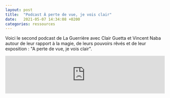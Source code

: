 ```yaml
---
layout: post
title:  "Podcast À perte de vue, je vois clair"
date:   2021-05-07 14:34:08 +0200
categories: ressources
---
```

Voici le second podcast de La Guerrière avec Clair Guetta et Vincent Naba autour de leur rapport à la magie, de leurs pouvoirs rêvés et de leur exposition : "A perte de vue, je vois clair". 

<iframe width="100%" height="120" src="https://www.mixcloud.com/widget/iframe/?hide_cover=1&feed=%2FLaGuerri%C3%A8re%2Fa-perte-de-vue-je-vois-clair%2F" frameborder="0" ></iframe>

